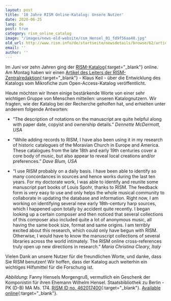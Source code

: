 ```yaml
---
layout: post
title: '10 Jahre RISM Online-Katalog: Unsere Nutzer'
date: 2020-06-25
lang: de
post: true
category: rism_online_catalog
image: "/images/news-old-website/csm_Hensel_01_fd9f56aa48.jpg"
old_url: http://www.rism.info/de/startseite/newsdetails/browse/62/article/64/10-years-of-the-rism-online-catalog-our-users.html
email: ''
author: ''
---
```



Im Juni vor zehn Jahren ging der [RISM-Katalog](https://opac.rism.info/index.php?id=4){:target="_blank"} online. Am Montag haben wir einen [Artikel des Leiters der RISM-Zentralredaktion](/rism_online_catalog/2020/06/22/10-years-of-the-rism-online-catalog.html){:target="_blank"} - Klaus Keil - über die Entwicklung des Katalogs vom Mikrofiche zum Open-Access-Katalog veröffentlicht.

Heute möchten wir Ihnen einige bestärkende Worte von einer sehr wichtigen Gruppe von Menschen mitteilen: unseren Katalognutzern. Wir fragten, wie der Katalog bei der Recherche geholfen hat, und erhielten unter anderem folgende Antworten:

- “The description of notations on the manuscript are quite helpful along with paper date, copyist and ownership details.”
_Dennette McDermott, USA_

- “While adding records to RISM, I have also been using it in my research of historic catalogues of the Moravian Church in Europe and America. These catalogues from the late 18th and early 19th centuries cover a core body of music, but also appear to reveal local creations and/or preferences.”
_Dave Blum, USA_

- “I use RISM probably on a daily basis. I have been able to identify so many concordances in sources and hence works during the last ten years. For my doctorate work, I was able to identify and reunite some manuscript part books of Louis Spohr, thanks to RISM. The feedback form is very easy to use and only helps the whole musical community to collaborate in updating the database and information. Right now, I am working on identifying several new early 18th-century harp sources, which I happened upon totally by accident quite recently. I began looking up a certain composer and then noticed that several collections of this composer also included quite a lot of anonymous music, all having the same book size, format and same origins. I am terribly excited about this research, which could only have begun with RISM. Otherwise, I would have to know the manuscript collections of several libraries across the world intimately. The RISM online cross-references truly open up new directions in research.”
_Maria Christina Cleary, Italy_

Vielen Dank an unsere Nutzer für die freundlichen Worte, und danke, dass Sie RISM benutzen! Wir hoffen, dass der Katalog auch weiterhin ein wichtiges Hilfsmittel für die Forschung ist.



_Abbildung_: Fanny Hensels Morgengruß, vermutlich ein Geschenk der Komponistin für ihren Ehemann Wilhelm Hensel. Staatsbibliothek zu Berlin - PK (D-B) MA Ms. 174. [RISM ID no. 462017400](https://opac.rism.info/search?id=462017400&View=rism){:target="_blank"}. [Available online](http://digital.staatsbibliothek-berlin.de/werkansicht/?PPN=PPN779294270){:target="_blank"}.







<script type="text/javascript">var switchTo5x=true;</script><script type="text/javascript" src="http://w.sharethis.com/button/buttons.js"></script><script type="text/javascript">stLight.options({publisher: "9b601438-1ce1-49d8-bfd7-9cff5df54c17", doNotHash: false, doNotCopy: false, hashAddressBar: false});</script>
